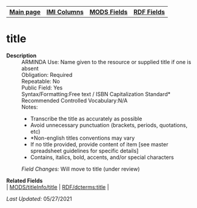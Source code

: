 <html>

<body>
<table style="width:100%">
  <tr>
    <th><a href="index.md">Main page</a></th>
	<th><a href="IMI.md">IMI Columns</a></th>
    <th><a href="MODS.md">MODS Fields</a></th>
    <th><a href="RDF.md">RDF Fields</a></th>
  </tr>
</table>

<h1>title</h1>
<dl>
  <dt><b>Description</b></dt>
  <dd>ARMINDA Use: Name given to the resource or supplied title if one is absent</dd>
  <dd>Obligation: Required
  <dd>Repeatable: No</dd>
  <dd>Public Field: Yes</dd>
  <dd>Syntax/Formatting:Free text / ISBN Capitalization Standard*</dd>
  <dd>Recommended Controlled Vocabulary:N/A</dd>
  <dd>Notes: 
	<ul>
		<li>Transcribe the title as accurately as possible</li>
		<li>Avoid unnecessary punctuation (brackets, periods, quotations, etc)</li>
		<li>*Non-english titles conventions may vary</li>
		<li>If no title provided, provide content of item [see master spreadsheet guidelines for specific details]</li>
		<li>Contains, italics, bold,  accents, and/or special characters</li>
	</ul>
  </dd>
  <dd><i>Field Changes: </i> Will move to title (under review) </dd>
  </dt>
  <dl>
	<dt><b>Related Fields</b></dt>
		| <a href="mods.titleInfotitle.md">MODS/titleInfo/title</a> | <a href="rdf.dcterms.title.md">RDF/dcterms:title</a> |
</dl>
</dl>
<p><i>Last Updated: </i>05/27/2021</p>
</body>
</html>